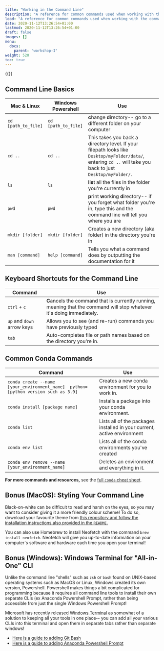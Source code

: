 ```yaml
---
title: "Working in the Command Line"
description: "A reference for common commands used when working with the command line interface (CLI)."
lead: "A reference for common commands used when working with the command line interface (CLI)."
date: 2020-11-12T13:26:54+01:00
lastmod: 2020-11-12T13:26:54+01:00
draft: false
images: []
menu:
  docs:
    parent: "workshop-I"
weight: 520
toc: true
---
```


{{<alert icon=":mega:" context="warning" text="<b>Don't use spaces</b> in your file or folder names! This can result in errors where your computer thinks the name is a command-- instead, replace spaces with underscores (Ex. <q>coding_workshop</q> rather than <q>coding workshop</q>)"  />}}  

## Command Line Basics
| Mac & Linux       | Windows Powershell         | Use         |
| ----------------- | ----------------- | ----------- |
| `cd [path_to_file]` | `cd [path_to_file]` | **c**hange **d**irectory-- go to a different folder on your computer |
|  `cd ..`             | `cd ..`               | This takes you back a directory level. If your filepath looks like `Desktop/myFolder/data/`, entering `cd ..` will take you back to just `Desktop/myFolder/`. |
|  `ls`             | `ls`                | **l**i**s**t all the files in the folder you're currently in  |
| `pwd`               | `pwd`               | **p**rint **w**orking **d**irectory-- if you forget what folder you're in, type this and the command line will tell you where you are |
| `mkdir [folder]`    | `mkdir [folder]`    | Creates a new directory (aka folder) in the directory you're in |
| `man [command]`     | `help [command]`    | Tells you what a command does by outputting the documentation for it |

## Keyboard Shortcuts for the Command Line
| Command       							| Use         |
| --------------------------- | ----------- |
| `ctrl` + `c`										| **C**ancels the command that is currently running, meaning that the command will stop whatever it's doing immediately. |
| `up` and `down` arrow keys	| Allows you to see (and re-run) commands you have previously typed |
| `tab`   											| Auto-completes file or path names based on the directory you're in.  |

## Common Conda Commands
| Command    							   		 										                                 | Use         |
| ---------------------------------------------------------------------------------- | ----------- |
| `conda create --name [your_environment_name]  python=[python version such as 3.9]` | Creates a new conda environment for you to work in. |
|	`conda install [package name]`  							  		                               | Installs a package into your conda environment. |
|	`conda list` 																	 		                                 |	Lists all of the packages installed in your current, active environment |
|	`conda env list` 															  	                                 |	Lists all of the conda environments you've created |
|	`conda env remove --name [your_environment_name]`                                  | Deletes an environment and everything in it. |

**For more commands and resources,** see the [full `conda` cheat sheet](https://docs.conda.io/projects/conda/en/4.6.0/_downloads/52a95608c49671267e40c689e0bc00ca/conda-cheatsheet.pdf).

## Bonus (MacOS): Styling Your Command Line
Black-on-white can be difficult to read and harsh on the eyes, so you may want to consider giving it a more friendly colour scheme! To do so, download your favourite theme from [this repository and follow the installation instructions also provided in the `README`.](https://github.com/lysyi3m/macos-terminal-themes)

You can also use Homebrew to install Neofetch with the command `brew install neofetch`. Neofetch will give you up-to-date information on your computer's software and hardware each time you open your terminal!

## Bonus (Windows): Windows Terminal for "All-in-One" CLI
Unlike the command line "shells" such as `zsh` or `bash` found on UNIX-based operating systems such as MacOS or Linux, Windows created its own version, Powershell. Powershell makes things a bit complicated for programming because it requires all command line tools to install their own separate CLIs (ex Anaconda Powershell Prompt, rather than being accessible from just the single Windows Powershell Prompt! 

Microsoft has recently released [Windows Terminal](https://apps.microsoft.com/store/detail/windows-terminal/9N0DX20HK701?hl=en-ca&gl=CA) as somewhat of a solution to keeping all your tools in one place-- you can add all your various CLIs into this terminal and open them in separate tabs rather than separate windows!

- [Here is a guide to adding Git Bash](https://www.timschaeps.be/post/adding-git-bash-to-windows-terminal/)
- [Here is a guide to adding Anaconda Powershell Prompt](https://medium.com/@shouke.wei/windows-python-developers-had-better-setup-earlier-iv-add-anaconda-powershell-on-windows-8942dd9cc1a)
